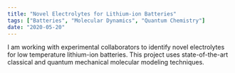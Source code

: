 ```yaml
---
title: "Novel Electrolytes for Lithium-ion Batteries"
tags: ["Batteries", "Molecular Dynamics", "Quantum Chemistry"]
date: "2020-05-20"
---
```


I am working with experimental collaborators to identify novel electrolytes for low temperature lithium-ion batteries. This project uses state-of-the-art classical and quantum mechanical molecular modeling techniques.